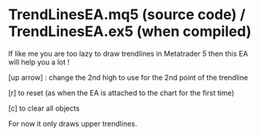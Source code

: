 # TrendLinesEA.mq5 (source code) / TrendLinesEA.ex5 (when compiled)

If like me you are too lazy to draw trendlines in Metatrader 5 then this EA will help you a lot !

[up arrow] : change the 2nd high to use for the 2nd point of the trendline

[r] to reset (as when the EA is attached to the chart for the first time)

[c] to clear all objects


For now it only draws upper trendlines.

